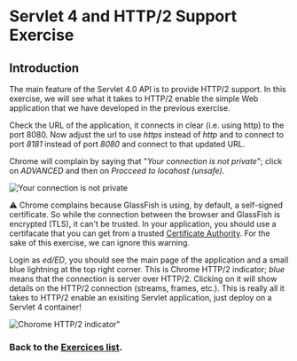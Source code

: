 # Servlet 4 and HTTP/2 Support Exercise

## Introduction

The main feature of the Servlet 4.0 API is to provide HTTP/2 support. In this exercise, we will see what it takes to HTTP/2 enable the simple Web application that we have developed in the previous exercise.

Check the URL of the application, it connects in clear (i.e. using http) to the port 8080. Now adjust the url to use *https* instead of *http* and to connect to port *8181* instead of port *8080* and connect to that updated URL.

Chrome will complain by saying that "*Your connection is not private*"; click on *ADVANCED* and then on *Procceed to locahost (unsafe)*.

![Your connection is not private](https://github.com/dheffelfinger/j1-hol/blob/master/pic/picservlet-1.jpg?raw=true)

:warning: Chrome complains because GlassFish is using, by default, a self-signed certificate. So while the connection between the browser and GlassFish is encrypted (TLS), it can't be trusted. In your application, you should use a certifacate that you can get from a trusted [Certificate Authority](https://en.wikipedia.org/wiki/Certificate_authority). For the sake of this exercise, we can ignore this warning.

Login as *ed/ED*, you should see the main page of the application and a small blue lightning at the top right corner. This is Chrome HTTP/2 indicator; *blue* means that the connection is server over HTTP/2. Clicking on it will show details on the HTTP/2 connection (streams, frames, etc.). This is really all it takes to HTTP/2 enable an exisiting Servlet application, just deploy on a Servlet 4 container! 

![Chorome HTTP/2 indicator"](https://github.com/dheffelfinger/j1-hol/blob/master/pic/picservlet-2.jpg?raw=true)

### Back to the [Exercices list](https://github.com/dheffelfinger/j1-hol#java-ee-8-hands-on-lab).

